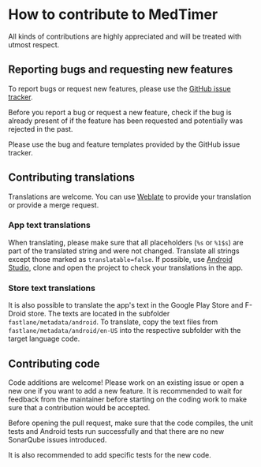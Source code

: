 # How to contribute to MedTimer

All kinds of contributions are highly appreciated and will be treated with utmost respect.

## Reporting bugs and requesting new features

To report bugs or request new features, please use
the [GitHub issue tracker](https://github.com/futsch1/MedTimer/issues).

Before you report a bug or request a new feature, check if the bug is already present of if the
feature has been requested and potentially was rejected in the past.

Please use the bug and feature templates provided by the GitHub issue tracker.

## Contributing translations

Translations are welcome. You can use [Weblate](https://hosted.weblate.org/projects/medtimer/) to
provide your translation or provide a merge request.

### App text translations

When translating, please make sure that all placeholders (`%s` or `%1$s`) are part of the translated
string and were not changed. Translate all strings except those marked as `translatable=false`. If
possible, use [Android Studio](https://developer.android.com/studio/), clone and open the
project to check your translations in the app.

### Store text translations

It is also possible to translate the app's text in the Google Play Store and F-Droid store. The
texts are located in the subfolder `fastlane/metadata/android`. To translate, copy the text files
from `fastlane/metadata/android/en-US` into the respective subfolder with the target language code.

## Contributing code

Code additions are welcome! Please work on an existing issue or open a new one if you want to add
a new feature. It is recommended to wait for feedback from the maintainer before starting on the
coding work to make sure that a contribution would be accepted.

Before opening the pull request, make sure that the code compiles, the unit tests and Android tests
run successfully and that there are no new SonarQube issues introduced.

It is also recommended to add specific tests for the new code.
